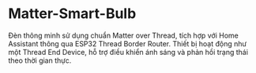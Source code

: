 # Matter-Smart-Bulb
Đèn thông minh sử dụng chuẩn Matter over Thread, tích hợp với Home Assistant thông qua ESP32 Thread Border Router. Thiết bị hoạt động như một Thread End Device, hỗ trợ điều khiển ánh sáng và phản hồi trạng thái theo thời gian thực.
